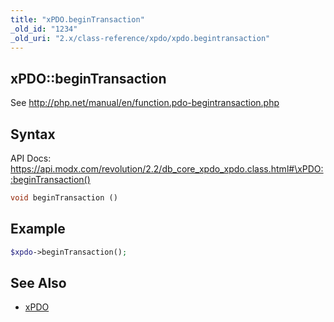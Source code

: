 ```yaml
---
title: "xPDO.beginTransaction"
_old_id: "1234"
_old_uri: "2.x/class-reference/xpdo/xpdo.begintransaction"
---
```


## xPDO::beginTransaction

See <http://php.net/manual/en/function.pdo-begintransaction.php>

## Syntax

API Docs: <https://api.modx.com/revolution/2.2/db_core_xpdo_xpdo.class.html#\xPDO::beginTransaction()>

``` php
void beginTransaction ()
```

## Example

``` php
$xpdo->beginTransaction();
```

## See Also

- [xPDO](extending-modx/xpdo "xPDO")

